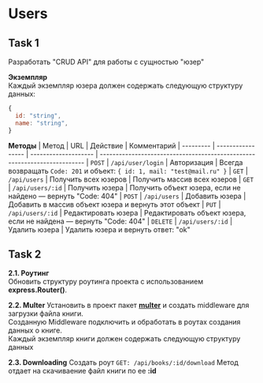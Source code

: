 # Users

## Task 1
Разработать "CRUD API" для работы с сущностью "юзер"

**Экземпляр**<br/>
Каждый экземпляр юзера должен содержать следующую структуру данных: 
```javascript
{
  id: "string",
  name: "string",
}
```

**Методы**
| Метод     | URL               | Действие             | Комментарий
| --------- | ----------------- | -------------------- | -------------------------------------------------------------------------
| `POST`    | `/api/user/login` | Авторизация          | Всегда возвращать `Code: 201` и объект: `{ id: 1, mail: "test@mail.ru" }`
| `GET`     | `/api/users`      | Получить всех юзеров | Получить массив всех юзеров
| `GET`     | `/api/users/:id`  | Получить юзера       | Получить объект юзера, если не найдено — вернуть "Code: 404"
| `POST`    | `/api/users`      | Добавить юзера       | Добавить в массив объект юзера и вернуть этот объект
| `PUT`     | `/api/users/:id`  | Редактировать юзера  | Редактировать объект юзера, если не найдена — вернуть "Code: 404"
| `DELETE`  | `/api/users/:id`  | Удалить юзера        | Удалить юзера и вернуть ответ: "ok"


## Task 2
**2.1. Роутинг**<br/>
Обновить структуру роутинга проекта с использованием **express.Router()**.

**2.2. Multer**
Установить в проект пакет [**multer**](https://github.com/expressjs/multer/blob/master/doc/README-ru.md) и создать middleware для загрузки файла книги.<br/>
Созданную Middleware подключить и обработать в роутах создания данных о книге.<br/>
Каждый экземпляр книги должен содержать следующую структуру данных<br/>

**2.3. Downloading**
Создать роут `GET: /api/books/:id/download` 
Метод отдает на скачиваение файл книги по ее **:id**
